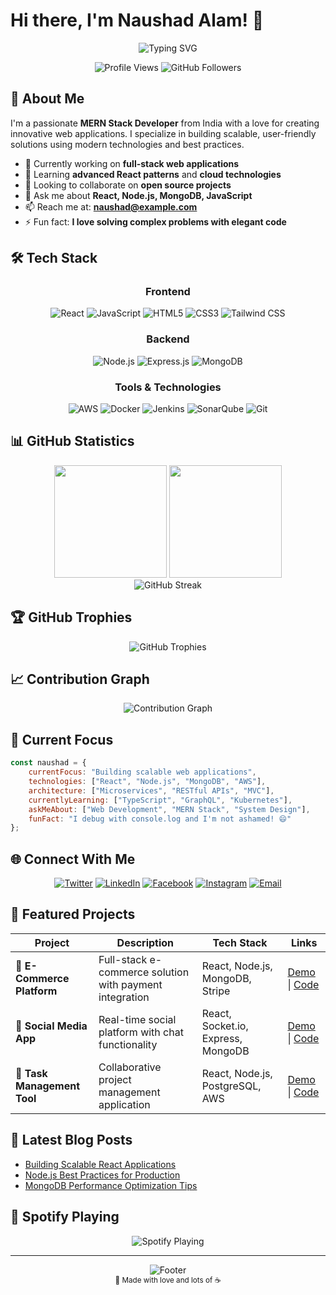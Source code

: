 # Hi there, I'm Naushad Alam! 👋

<div align="center">
  <img src="https://readme-typing-svg.herokuapp.com?font=Fira+Code&size=30&duration=3000&pause=1000&color=3B82F6&center=true&vCenter=true&width=600&lines=MERN+Stack+Developer;Full+Stack+Engineer;React+%26+Node.js+Expert;Building+Amazing+Web+Apps" alt="Typing SVG" />
</div>

<p align="center">
  <img src="https://komarev.com/ghpvc/?username=code-react&label=Profile%20views&color=3b82f6&style=for-the-badge" alt="Profile Views" />
  <img src="https://img.shields.io/github/followers/code-react?label=Followers&style=for-the-badge&color=3b82f6" alt="GitHub Followers" />
</p>

## 🚀 About Me

I'm a passionate **MERN Stack Developer** from India with a love for creating innovative web applications. I specialize in building scalable, user-friendly solutions using modern technologies and best practices.

- 🔭 Currently working on **full-stack web applications**
- 🌱 Learning **advanced React patterns** and **cloud technologies**
- 👯 Looking to collaborate on **open source projects**
- 💬 Ask me about **React, Node.js, MongoDB, JavaScript**
- 📫 Reach me at: **naushad@example.com**
- ⚡ Fun fact: **I love solving complex problems with elegant code**

## 🛠️ Tech Stack

<div align="center">

### Frontend
![React](https://img.shields.io/badge/React-20232A?style=for-the-badge&logo=react&logoColor=61DAFB)
![JavaScript](https://img.shields.io/badge/JavaScript-F7DF1E?style=for-the-badge&logo=javascript&logoColor=black)
![HTML5](https://img.shields.io/badge/HTML5-E34F26?style=for-the-badge&logo=html5&logoColor=white)
![CSS3](https://img.shields.io/badge/CSS3-1572B6?style=for-the-badge&logo=css3&logoColor=white)
![Tailwind CSS](https://img.shields.io/badge/Tailwind_CSS-38B2AC?style=for-the-badge&logo=tailwind-css&logoColor=white)

### Backend
![Node.js](https://img.shields.io/badge/Node.js-43853D?style=for-the-badge&logo=node.js&logoColor=white)
![Express.js](https://img.shields.io/badge/Express.js-404D59?style=for-the-badge&logo=express&logoColor=white)
![MongoDB](https://img.shields.io/badge/MongoDB-4EA94B?style=for-the-badge&logo=mongodb&logoColor=white)

### Tools & Technologies
![AWS](https://img.shields.io/badge/AWS-232F3E?style=for-the-badge&logo=amazon-aws&logoColor=white)
![Docker](https://img.shields.io/badge/Docker-2496ED?style=for-the-badge&logo=docker&logoColor=white)
![Jenkins](https://img.shields.io/badge/Jenkins-D24939?style=for-the-badge&logo=jenkins&logoColor=white)
![SonarQube](https://img.shields.io/badge/SonarQube-4E9BCD?style=for-the-badge&logo=sonarqube&logoColor=white)
![Git](https://img.shields.io/badge/Git-F05032?style=for-the-badge&logo=git&logoColor=white)

</div>

## 📊 GitHub Statistics

<div align="center">
  <img height="180em" src="https://github-readme-stats.vercel.app/api?username=code-react&show_icons=true&theme=tokyonight&include_all_commits=true&count_private=true&hide_border=true&bg_color=0D1117"/>
  <img height="180em" src="https://github-readme-stats.vercel.app/api/top-langs/?username=code-react&layout=compact&langs_count=8&theme=tokyonight&hide_border=true&bg_color=0D1117"/>
</div>

<div align="center">
  <img src="https://github-readme-streak-stats.herokuapp.com/?user=code-react&theme=tokyonight&hide_border=true&background=0D1117" alt="GitHub Streak" />
</div>

## 🏆 GitHub Trophies

<div align="center">
  <img src="https://github-profile-trophy.vercel.app/?username=code-react&theme=tokyonight&no-frame=true&no-bg=true&margin-w=4&column=7" alt="GitHub Trophies" />
</div>

## 📈 Contribution Graph

<div align="center">
  <img src="https://github-readme-activity-graph.vercel.app/graph?username=code-react&theme=tokyo-night&bg_color=0D1117&hide_border=true" alt="Contribution Graph" />
</div>

## 🎯 Current Focus

```javascript
const naushad = {
    currentFocus: "Building scalable web applications",
    technologies: ["React", "Node.js", "MongoDB", "AWS"],
    architecture: ["Microservices", "RESTful APIs", "MVC"],
    currentlyLearning: ["TypeScript", "GraphQL", "Kubernetes"],
    askMeAbout: ["Web Development", "MERN Stack", "System Design"],
    funFact: "I debug with console.log and I'm not ashamed! 😄"
};
```

## 🌐 Connect With Me

<div align="center">

[![Twitter](https://img.shields.io/badge/Twitter-1DA1F2?style=for-the-badge&logo=twitter&logoColor=white)](https://twitter.com/naushadmonitor)
[![LinkedIn](https://img.shields.io/badge/LinkedIn-0077B5?style=for-the-badge&logo=linkedin&logoColor=white)](https://www.linkedin.com/in/naushad-alam-7a3904195/)
[![Facebook](https://img.shields.io/badge/Facebook-1877F2?style=for-the-badge&logo=facebook&logoColor=white)](https://fb.com/naushadalam2040)
[![Instagram](https://img.shields.io/badge/Instagram-E4405F?style=for-the-badge&logo=instagram&logoColor=white)](https://instagram.com/naushad_monitor)
[![Email](https://img.shields.io/badge/Email-D14836?style=for-the-badge&logo=gmail&logoColor=white)](mailto:naushad@example.com)

</div>

## 💼 Featured Projects

<div align="center">

| Project | Description | Tech Stack | Links |
|---------|-------------|------------|-------|
| 🚀 **E-Commerce Platform** | Full-stack e-commerce solution with payment integration | React, Node.js, MongoDB, Stripe | [Demo](#) \| [Code](#) |
| 📱 **Social Media App** | Real-time social platform with chat functionality | React, Socket.io, Express, MongoDB | [Demo](#) \| [Code](#) |
| 🎯 **Task Management Tool** | Collaborative project management application | React, Node.js, PostgreSQL, AWS | [Demo](#) \| [Code](#) |

</div>

## 📝 Latest Blog Posts

<!-- BLOG-POST-LIST:START -->
- [Building Scalable React Applications](https://example.com/blog/scalable-react)
- [Node.js Best Practices for Production](https://example.com/blog/nodejs-production)
- [MongoDB Performance Optimization Tips](https://example.com/blog/mongodb-optimization)
<!-- BLOG-POST-LIST:END -->

## 🎵 Spotify Playing

<div align="center">
  <img src="https://spotify-github-profile.vercel.app/api/spotify?background_color=0d1117&border_color=ffffff" alt="Spotify Playing" />
</div>

---

<div align="center">
  <img src="https://capsule-render.vercel.app/api?type=waving&color=gradient&height=100&section=footer&text=Thanks%20for%20visiting!&fontSize=16&fontColor=ffffff" alt="Footer" />
</div>

<div align="center">
  <sub>💙 Made with love and lots of ☕</sub>
</div>
